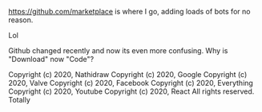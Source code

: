 https://github.com/marketplace is where I go, adding loads of bots for no reason.

Lol

Github changed recently and now its even more confusing. Why is "Download" now "Code"?

Copyright (c) 2020, Nathidraw Copyright (c) 2020, Google Copyright (c) 2020, Valve Copyright (c) 2020, Facebook Copyright (c) 2020, Everything Copyright (c) 2020, Youtube Copyright (c) 2020, React
All rights reserved.
Totally
